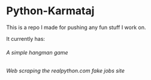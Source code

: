 # Python-Karmataj

This is a repo I made for pushing any fun stuff I work on.

It currently has:
###### A simple hangman game
###### Web scraping the realpython.com fake jobs site
